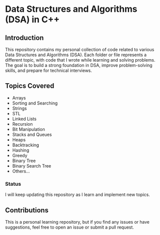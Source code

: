 # Data Structures and Algorithms (DSA) in C++

## Introduction
This repository contains my personal collection of code related to various Data Structures and Algorithms (DSA). Each folder or file represents a different topic, with code that I wrote while learning and solving problems. The goal is to build a strong foundation in DSA, improve problem-solving skills, and prepare for technical interviews.

## Topics Covered
- Arrays
- Sorting and Searching
- Strings
- STL
- Linked Lists
- Recursion
- Bit Manipulation
- Stacks and Queues
- Heaps
- Backtracking
- Hashing
- Greedy
- Binary Tree
- Binary Search Tree
- Others...

### Status
I will keep updating this repository as I learn and implement new topics.

## Contributions
This is a personal learning repository, but if you find any issues or have suggestions, feel free to open an issue or submit a pull request.

